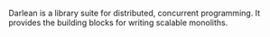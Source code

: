 Darlean is a library suite for distributed, concurrent programming. It provides the building blocks for writing scalable monoliths.
